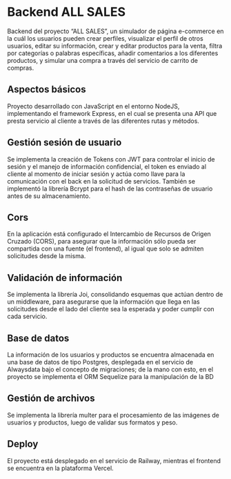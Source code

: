 # Backend ALL SALES

Backend del proyecto “ALL SALES”, un simulador de página e-commerce en la cuál los usuarios pueden crear perfiles, visualizar el perfil de otros usuarios, editar su información, crear y editar productos para la venta, filtra por categorías o palabras específicas, añadir comentarios a los diferentes productos, y simular una compra a través del servicio de carrito de compras.

## Aspectos básicos
Proyecto desarrollado con JavaScript en el entorno NodeJS, implementando el framework Express, en el cual se presenta una API que presta servicio al cliente a través de las diferentes rutas y métodos.

## Gestión sesión de usuario
Se implementa la creación de Tokens con JWT para controlar el inicio de sesión y el manejo de información confidencial, el token es enviado al cliente al momento de iniciar sesión y actúa como llave para la comunicación con el back en la solicitud de servicios. También se implementó la librería Bcrypt para el hash de las contraseñas de usuario antes de su almacenamiento.

## Cors
En la aplicación está configurado el Intercambio de Recursos de Origen Cruzado (CORS), para asegurar que la información sólo pueda ser compartida con una fuente (el frontend), al igual que solo se admiten solicitudes desde la misma.

## Validación de información
Se implementa la librería Joi, consolidando esquemas que actúan dentro de un middleware, para asegurarse que la información que llega en las solicitudes desde el lado del cliente sea la esperada y poder cumplir con cada servicio.

## Base de datos
La información de los usuarios y productos se encuentra almacenada en una base de datos de tipo Postgres, desplegada en el servicio de Alwaysdata bajo el concepto de migraciones; de la mano con esto, en el proyecto se implementa el ORM Sequelize para la manipulación de la BD

## Gestión de archivos
Se implementa la librería multer para el procesamiento de las imágenes de usuarios y productos, luego de validar sus formatos y peso.

## Deploy
El proyecto está desplegado en el servicio de Railway, mientras el frontend se encuentra en la plataforma Vercel.
